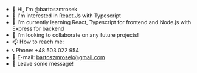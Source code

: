 - 👋 Hi, I’m @bartoszmrosek
- 👀 I'm interested in React.Js with Typescript
- 🌱 I’m currently learning React, Typescript for frontend and Node.js with Express for backend
- 💞️ I’m looking to collaborate on any future projects!
- 📫 How to reach me:
- 📞 Phone: +48 503 022 954
- 📧 E-mail: bartoszmrosek@gmail.com
- 💬 Leave some message!

<!---
bartoszmrosek/bartoszmrosek is a ✨ special ✨ repository because its `README.md` (this file) appears on your GitHub profile.
You can click the Preview link to take a look at your changes.
--->

